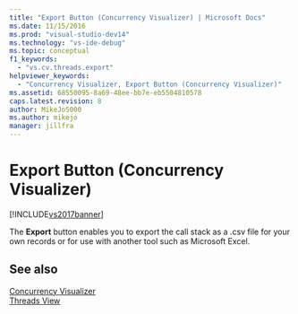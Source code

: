 ```yaml
---
title: "Export Button (Concurrency Visualizer) | Microsoft Docs"
ms.date: 11/15/2016
ms.prod: "visual-studio-dev14"
ms.technology: "vs-ide-debug"
ms.topic: conceptual
f1_keywords: 
  - "vs.cv.threads.export"
helpviewer_keywords: 
  - "Concurrency Visualizer, Export Button (Concurrency Visualizer)"
ms.assetid: 68550095-8a69-48ee-bb7e-eb5504810578
caps.latest.revision: 8
author: MikeJo5000
ms.author: mikejo
manager: jillfra
---
```

# Export Button (Concurrency Visualizer)
[!INCLUDE[vs2017banner](../includes/vs2017banner.md)]

The **Export** button enables you to export the call stack as a .csv file for your own records or for use with another tool such as Microsoft Excel.  
  
## See also  
 [Concurrency Visualizer](../profiling/concurrency-visualizer.md)   
 [Threads View](../profiling/threads-view-parallel-performance.md)
